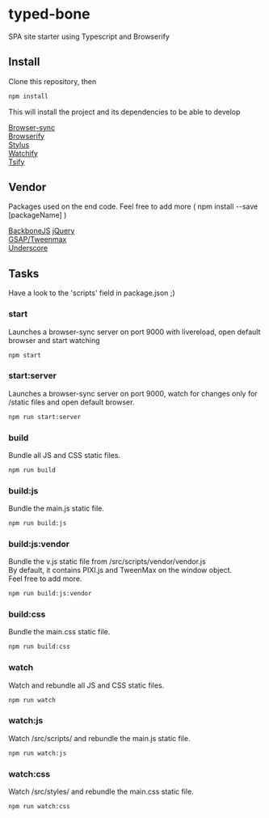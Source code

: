 # typed-bone

SPA site starter using Typescript and Browserify

## Install

Clone this repository, then

```bash
npm install
```

This will install the project and its dependencies to be able to develop

[Browser-sync](http://www.browsersync.io/)  
[Browserify](http://browserify.org/)  
[Stylus](https://learnboost.github.io/stylus/)  
[Watchify](https://github.com/substack/watchify)  
[Tsify](https://www.npmjs.com/package/tsify)

## Vendor

Packages used on the end code.
Feel free to add more ( npm install --save [packageName] )

[BackboneJS](http://backbonejs.org/)
[jQuery](https://jquery.com/)  
[GSAP/Tweenmax](http://www.greensock.com/gsap-js/)  
[Underscore](http://underscorejs.org/)


## Tasks

Have a look to the 'scripts' field in package.json ;)

### start

Launches a browser-sync server on port 9000 with livereload, open default browser and start watching

```bash
npm start
```

### start:server

Launches a browser-sync server on port 9000, watch for changes only for /static files and open default browser.

```bash
npm run start:server
```

### build

Bundle all JS and CSS static files.

```bash
npm run build
```

### build:js

Bundle the main.js static file.

```bash
npm run build:js
```

### build:js:vendor

Bundle the v.js static file from /src/scripts/vendor/vendor.js  
By default, it contains PIXI.js and TweenMax on the window object.  
Feel free to add more.

```bash
npm run build:js:vendor
```

### build:css

Bundle the main.css static file.

```bash
npm run build:css
```

### watch

Watch and rebundle all JS and CSS static files.

```bash
npm run watch
```

### watch:js

Watch /src/scripts/ and rebundle the main.js static file.

```bash
npm run watch:js
```

### watch:css

Watch /src/styles/ and rebundle the main.css static file.

```bash
npm run watch:css
```